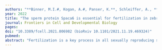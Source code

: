 ```yaml
---
authors: "**Binner, M.I.#, Kogan, A.#, Panser, K.**, Schleiffer, A., **Deneke, V.E.#, Pauli, A.#**"
year: 2022
title: "The sperm protein Spaca6 is essential for fertilization in zebrafish"
journal: Frontiers in Cell and Developmental Biology
pages: 
doi: "10.3389/fcell.2021.806982 (bioRxiv 10.1101/2021.11.19.469324)"
pubmed: 
abstract: "Fertilization is a key process in all sexually reproducing species, yet the molecular mechanisms that underlie this event remain unclear. To date, only a few proteins have been shown to be essential for sperm-egg binding and fusion in mice, and only some are conserved across vertebrates. One of these conserved, testis-expressed factors is SPACA6, yet its function has not been investigated outside of mammals. Here we show that zebrafish spaca6 encodes for a sperm membrane protein which is essential for fertilization. Zebrafish spaca6 knockout males are sterile. Furthermore, Spaca6-deficient sperm have normal morphology, are motile, and can approach the egg, but fail to bind to the egg and therefore cannot complete fertilization. Interestingly, sperm lacking Spaca6 have decreased levels of another essential and conserved sperm fertility factor, Dcst2, revealing a previously unknown dependence of Dcst2 expression on Spaca6. Together, our results show that zebrafish Spaca6 regulates Dcst2 levels and is required for binding between the sperm membrane and the oolemma. This is in contrast to murine sperm lacking SPACA6, which was reported to be able to bind but unable to fuse with oocytes. These findings demonstrate that Spaca6 is essential for zebrafish fertilization and is a conserved sperm factor in vertebrate reproduction."
---
```

